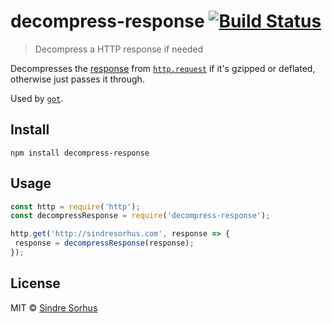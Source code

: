 # decompress-response [![Build Status](https://travis-ci.org/sindresorhus/decompress-response.svg?branch=master)](https://travis-ci.org/sindresorhus/decompress-response)

> Decompress a HTTP response if needed

Decompresses the [response](https://nodejs.org/api/http.html#http_class_http_incomingmessage) from [`http.request`](https://nodejs.org/api/http.html#http_http_request_options_callback) if it's gzipped or deflated, otherwise just passes it through.

Used by [`got`](https://github.com/sindresorhus/got).

## Install

```
npm install decompress-response
```

## Usage

```js
const http = require('http');
const decompressResponse = require('decompress-response');

http.get('http://sindresorhus.com', response => {
 response = decompressResponse(response);
});
```

## License

MIT © [Sindre Sorhus](https://sindresorhus.com)
